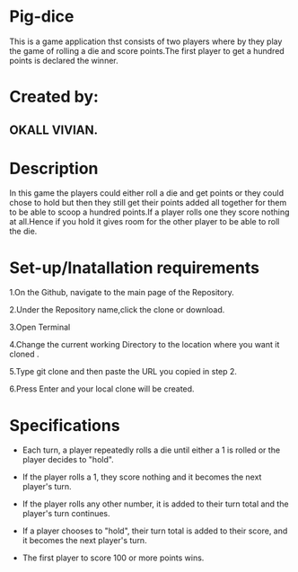 # Pig-dice
This is a game application thst consists of two players where by they play the game of rolling a die and score points.The first player to get a hundred points is declared the winner.
# Created by:

## OKALL VIVIAN.

# Description

In this game the players could either roll a die and get points or they could chose to hold but then they still get their points added all together for them to be able to scoop a hundred points.If a player rolls one they score nothing at all.Hence if you hold it gives room for the other player to be able to roll the die.

# Set-up/Inatallation requirements
1.On the Github, navigate to the main page of the Repository.

2.Under the Repository name,click the clone or download.

3.Open Terminal

4.Change the current working Directory to the location where you want it cloned .

5.Type git clone and then paste the URL you copied in step 2.

6.Press Enter and your local clone will be created.

# Specifications
- Each turn, a player repeatedly rolls a die until either a 1 is rolled or the player decides to "hold".

- If the player rolls a 1, they score nothing and it becomes the next player's turn.

- If the player rolls any other number, it is added to their turn total and the player's turn continues.

- If a player chooses to "hold", their turn total is added to their score, and it becomes the next player's turn.

- The first player to score 100 or more points wins.
